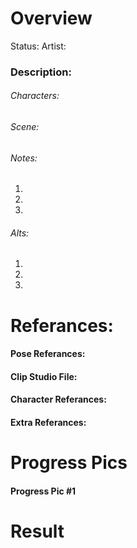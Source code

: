 # Overview
Status: 
Artist: 
### Description:
###### Characters:
###### Scene:

###### Notes:
1. 
2.  
3. 

###### Alts:
1. 
2. 
3. 
# Referances:

#### Pose Referances:

#### Clip Studio File:

#### Character Referances:

#### Extra Referances:


# Progress Pics
#### Progress Pic #1
# Result

